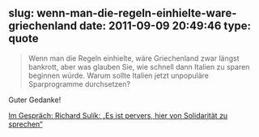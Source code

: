 slug: wenn-man-die-regeln-einhielte-ware-griechenland
date: 2011-09-09 20:49:46
type: quote
---

> Wenn man die Regeln einhielte, wäre Griechenland zwar längst bankrott, aber was glauben Sie, wie schnell dann Italien zu sparen beginnen würde. Warum sollte Italien jetzt unpopuläre Sparprogramme durchsetzen?

Guter Gedanke!

 [Im Gespräch: Richard Sulík: „Es ist pervers, hier von Solidarität zu sprechen“](http://www.faz.net/artikel/C30638/im-gespraech-richard-sulik-es-ist-pervers-hier-von-solidaritaet-zu-sprechen-30498277.html)
